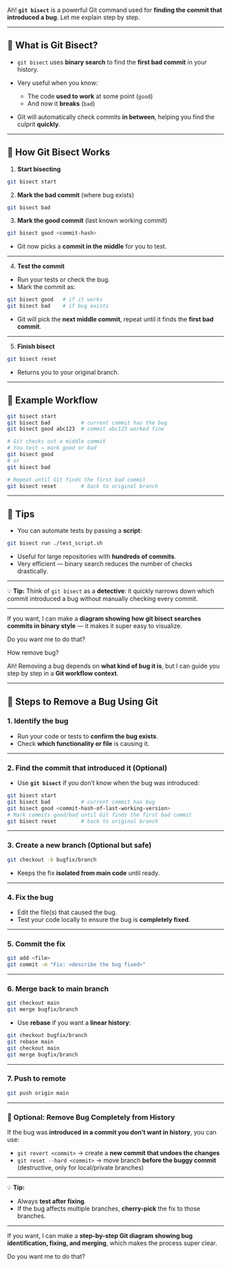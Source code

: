 Ah! **`git bisect`** is a powerful Git command used for **finding the commit that introduced a bug**. Let me explain step by step.

---

## 🔹 What is Git Bisect?

* `git bisect` uses **binary search** to find the **first bad commit** in your history.
* Very useful when you know:

  * The code **used to work** at some point (`good`)
  * And now it **breaks** (`bad`)
* Git will automatically check commits **in between**, helping you find the culprit **quickly**.

---

## 🔹 How Git Bisect Works

1. **Start bisecting**

```bash
git bisect start
```

2. **Mark the bad commit** (where bug exists)

```bash
git bisect bad
```

3. **Mark the good commit** (last known working commit)

```bash
git bisect good <commit-hash>
```

* Git now picks a **commit in the middle** for you to test.

---

4. **Test the commit**

* Run your tests or check the bug.
* Mark the commit as:

```bash
git bisect good   # if it works
git bisect bad    # if bug exists
```

* Git will pick the **next middle commit**, repeat until it finds the **first bad commit**.

---

5. **Finish bisect**

```bash
git bisect reset
```

* Returns you to your original branch.

---

## 🔹 Example Workflow

```bash
git bisect start
git bisect bad          # current commit has the bug
git bisect good abc123  # commit abc123 worked fine

# Git checks out a middle commit
# You test → mark good or bad
git bisect good
# or
git bisect bad

# Repeat until Git finds the first bad commit
git bisect reset        # back to original branch
```

---

## 🔹 Tips

* You can automate tests by passing a **script**:

```bash
git bisect run ./test_script.sh
```

* Useful for large repositories with **hundreds of commits**.
* Very efficient — binary search reduces the number of checks drastically.

---

💡 **Tip:** Think of `git bisect` as a **detective**: it quickly narrows down which commit introduced a bug without manually checking every commit.

---

If you want, I can make a **diagram showing how git bisect searches commits in binary style** — it makes it super easy to visualize.

Do you want me to do that?



How remove bug?

Ah! Removing a bug depends on **what kind of bug it is**, but I can guide you step by step in a **Git workflow context**.

---

## 🔹 Steps to Remove a Bug Using Git

### 1. **Identify the bug**

* Run your code or tests to **confirm the bug exists**.
* Check **which functionality or file** is causing it.

---

### 2. **Find the commit that introduced it (Optional)**

* Use **`git bisect`** if you don’t know when the bug was introduced:

```bash
git bisect start
git bisect bad          # current commit has bug
git bisect good <commit-hash-of-last-working-version>
# Mark commits good/bad until Git finds the first bad commit
git bisect reset        # back to original branch
```

---

### 3. **Create a new branch (Optional but safe)**

```bash
git checkout -b bugfix/branch
```

* Keeps the fix **isolated from main code** until ready.

---

### 4. **Fix the bug**

* Edit the file(s) that caused the bug.
* Test your code locally to ensure the bug is **completely fixed**.

---

### 5. **Commit the fix**

```bash
git add <file>
git commit -m "Fix: <describe the bug fixed>"
```

---

### 6. **Merge back to main branch**

```bash
git checkout main
git merge bugfix/branch
```

* Use **rebase** if you want a **linear history**:

```bash
git checkout bugfix/branch
git rebase main
git checkout main
git merge bugfix/branch
```

---

### 7. **Push to remote**

```bash
git push origin main
```

---

### 🔹 Optional: Remove Bug Completely from History

If the bug was **introduced in a commit you don’t want in history**, you can use:

* `git revert <commit>` → create a **new commit that undoes the changes**
* `git reset --hard <commit>` → move branch **before the buggy commit** (destructive, only for local/private branches)

---

💡 **Tip:**

* Always **test after fixing**.
* If the bug affects multiple branches, **cherry-pick** the fix to those branches.

---

If you want, I can make a **step-by-step Git diagram showing bug identification, fixing, and merging**, which makes the process super clear.

Do you want me to do that?




